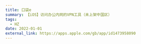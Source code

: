 ```yaml
---
title: 口袋e
summary: 【iOS】访问办公内网的VPN工具（未上架中国区）
tags:
  - HZ
date: 2022-01-01
external_link: https://apps.apple.com/gb/app/id1473958090
---
```

